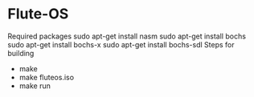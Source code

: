 # Flute-OS
Required packages
sudo apt-get install nasm
sudo apt-get install bochs
sudo apt-get install bochs-x
sudo apt-get install bochs-sdl
Steps for building
  - make
  - make fluteos.iso
  - make run
